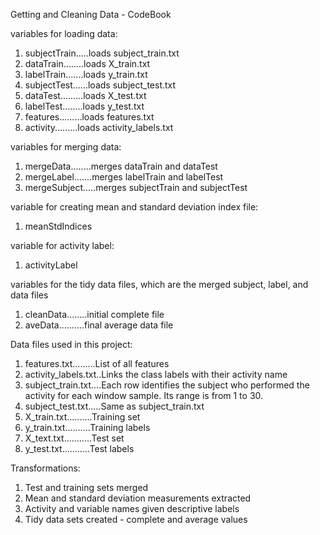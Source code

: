 Getting and Cleaning Data - CodeBook

variables for loading data:

1. subjectTrain.....loads subject_train.txt
2. dataTrain........loads X_train.txt
3. labelTrain.......loads y_train.txt
4. subjectTest......loads subject_test.txt
5. dataTest.........loads X_test.txt
6. labelTest........loads y_test.txt
7. features.........loads features.txt
8. activity.........loads activity_labels.txt

variables for merging data:

1. mergeData........merges dataTrain and dataTest
2. mergeLabel.......merges labelTrain and labelTest
3. mergeSubject.....merges subjectTrain and subjectTest

variable for creating mean and standard deviation index file:

1. meanStdIndices

variable for activity label:

1. activityLabel

variables for the tidy data files, which are the merged subject,
    label, and data files
    
1. cleanData........initial complete file
2. aveData..........final average data file

Data files used in this project:

1. features.txt.........List of all features
2. activity_labels.txt..Links the class labels with their activity name
3. subject_train.txt....Each row identifies the subject who performed
                        the activity for each window sample.
                        Its range is from 1 to 30.
4. subject_test.txt.....Same as subject_train.txt
5. X_train.txt..........Training set
6. y_train.txt..........Training labels
7. X_text.txt...........Test set
8. y_test.txt...........Test labels

Transformations:

1. Test and training sets merged
2. Mean and standard deviation measurements extracted
3. Activity and variable names given descriptive labels
4. Tidy data sets created - complete and average values

